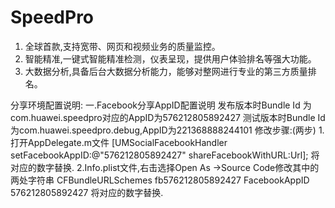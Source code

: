 # SpeedPro

1. 全球首款,支持宽带、网页和视频业务的质量监控。
2. 智能精准,一键式智能精准检测，仪表呈现，提供用户体验排名等强大功能。
3. 大数据分析,具备后台大数据分析能力，能够对整网进行专业的第三方质量排名。


分享环境配置说明:
一.Facebook分享AppID配置说明
发布版本时Bundle Id 为com.huawei.speedpro对应的AppID为576212805892427
测试版本时Bundle Id 为com.huawei.speedpro.debug,AppID为221368888244101
修改步骤:(两步)
1.打开AppDelegate.m文件
[UMSocialFacebookHandler setFacebookAppID:@"576212805892427" shareFacebookWithURL:Url];
将对应的数字替换.
2.Info.plist文件,右击选择Open As ->Source Code修改其中的两处字符串
        <key>CFBundleURLSchemes</key>
        <array>
        <string>fb576212805892427</string>
        </array>
        <key>FacebookAppID</key>
        <string>576212805892427</string>
将对应的数字替换.
